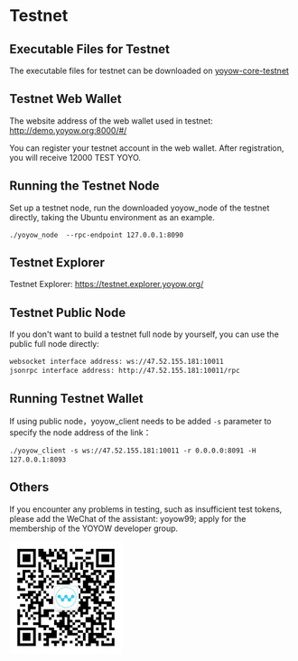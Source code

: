 # Testnet

## Executable Files for Testnet

The executable files for testnet can be downloaded on [yoyow-core-testnet](https://github.com/yoyow-org/yoyow-core-testnet/releases)

## Testnet Web Wallet

The website address of the web wallet used in testnet: <http://demo.yoyow.org:8000/#/>

You can register your testnet account in the web wallet. After registration, you will receive 12000 TEST YOYO.

## Running the Testnet Node

Set up a testnet node, run the downloaded yoyow_node of the testnet directly, taking the Ubuntu environment as an example.

```
./yoyow_node  --rpc-endpoint 127.0.0.1:8090 
```

## Testnet Explorer

Testnet Explorer: <https://testnet.explorer.yoyow.org/>

## Testnet Public Node

If you don't want to build a testnet full node by yourself, you can use the public full node directly:

```
websocket interface address: ws://47.52.155.181:10011
jsonrpc interface address: http://47.52.155.181:10011/rpc
```

## Running Testnet Wallet

If using public node，yoyow_client needs to be added `-s` parameter to specify the node address of the link：

```
./yoyow_client -s ws://47.52.155.181:10011 -r 0.0.0.0:8091 -H 127.0.0.1:8093
```

## Others

If you encounter any problems in testing, such as insufficient test tokens, please add the WeChat of the assistant: yoyow99; apply for the membership of the YOYOW developer group.

![yoyow99](../images/testnet/yoyow99.png)
